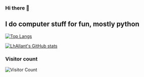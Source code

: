 ### Hi there 👋
I do computer stuff for fun, mostly python
 ---
 
[![Top Langs](https://github-readme-stats.vercel.app/api/top-langs/?username=LhAlant&hide=java,html,css&theme=radical)](https://github.com/anuraghazra/github-readme-stats)

[![LhAllant's GitHub stats](https://github-readme-stats.vercel.app/api?username=LhAlant&theme=radical)](https://github.com/anuraghazra/github-readme-stats)

### Visitor count
![Visitor Count](https://profile-counter.glitch.me/{LhAllant}/count.svg)
